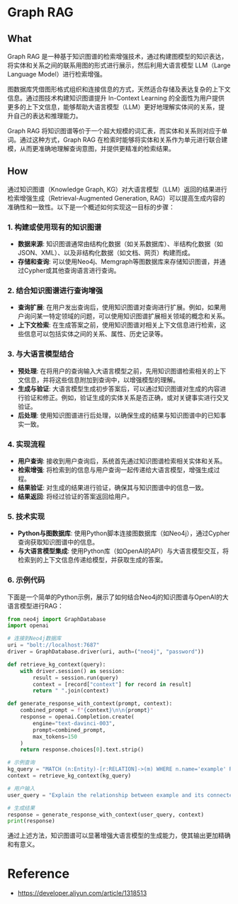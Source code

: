 # Graph RAG

## What

Graph RAG 是一种基于知识图谱的检索增强技术，通过构建图模型的知识表达，将实体和关系之间的联系用图的形式进行展示，然后利用大语言模型 LLM（Large Language Model）进行检索增强。

图数据库凭借图形格式组织和连接信息的方式，天然适合存储及表达复杂的上下文信息。通过图技术构建知识图谱提升 In-Context  Learning 的全面性为用户提供更多的上下文信息，能够帮助大语言模型（LLM）更好地理解实体间的关系，提升自己的表达和推理能力。

Graph RAG 将知识图谱等价于一个超大规模的词汇表，而实体和关系则对应于单词。通过这种方式，Graph RAG 在检索时能够将实体和关系作为单元进行联合建模，从而更准确地理解查询意图，并提供更精准的检索结果。

## How

通过知识图谱（Knowledge Graph, KG）对大语言模型（LLM）返回的结果进行检索增强生成（Retrieval-Augmented Generation, RAG）可以提高生成内容的准确性和一致性。以下是一个概述如何实现这一目标的步骤：

### 1. **构建或使用现有的知识图谱**
   - **数据来源**: 知识图谱通常由结构化数据（如关系数据库）、半结构化数据（如JSON、XML）、以及非结构化数据（如文档、网页）构建而成。
   - **存储和查询**: 可以使用Neo4j、Memgraph等图数据库来存储知识图谱，并通过Cypher或其他查询语言进行查询。

### 2. **结合知识图谱进行查询增强**
   - **查询扩展**: 在用户发出查询后，使用知识图谱对查询进行扩展。例如，如果用户询问某一特定领域的问题，可以使用知识图谱扩展相关领域的概念和关系。
   - **上下文检索**: 在生成答案之前，使用知识图谱对相关上下文信息进行检索，这些信息可以包括实体之间的关系、属性、历史记录等。

### 3. **与大语言模型结合**
   - **预处理**: 在将用户的查询输入大语言模型之前，先用知识图谱检索相关的上下文信息，并将这些信息附加到查询中，以增强模型的理解。
   - **生成与验证**: 大语言模型生成初步答案后，可以通过知识图谱对生成的内容进行验证和修正。例如，验证生成的实体关系是否正确，或对关键事实进行交叉验证。
   - **后处理**: 使用知识图谱进行后处理，以确保生成的结果与知识图谱中的已知事实一致。

### 4. **实现流程**
   - **用户查询**: 接收到用户查询后，系统首先通过知识图谱检索相关实体和关系。
   - **检索增强**: 将检索到的信息与用户查询一起传递给大语言模型，增强生成过程。
   - **结果验证**: 对生成的结果进行验证，确保其与知识图谱中的信息一致。
   - **结果返回**: 将经过验证的答案返回给用户。

### 5. **技术实现**
   - **Python与图数据库**: 使用Python脚本连接图数据库（如Neo4j），通过Cypher查询获取知识图谱中的信息。
   - **与大语言模型集成**: 使用Python库（如OpenAI的API）与大语言模型交互，将检索到的上下文信息传递给模型，并获取生成的答案。

### 6. **示例代码**
   下面是一个简单的Python示例，展示了如何结合Neo4j的知识图谱与OpenAI的大语言模型进行RAG：

   ```python
   from neo4j import GraphDatabase
   import openai

   # 连接到Neo4j数据库
   uri = "bolt://localhost:7687"
   driver = GraphDatabase.driver(uri, auth=("neo4j", "password"))

   def retrieve_kg_context(query):
       with driver.session() as session:
           result = session.run(query)
           context = [record["context"] for record in result]
           return " ".join(context)

   def generate_response_with_context(prompt, context):
       combined_prompt = f"{context}\n\n{prompt}"
       response = openai.Completion.create(
           engine="text-davinci-003",
           prompt=combined_prompt,
           max_tokens=150
       )
       return response.choices[0].text.strip()

   # 示例查询
   kg_query = "MATCH (n:Entity)-[r:RELATION]->(m) WHERE n.name='example' RETURN m.name AS context"
   context = retrieve_kg_context(kg_query)

   # 用户输入
   user_query = "Explain the relationship between example and its connected entities."

   # 生成结果
   response = generate_response_with_context(user_query, context)
   print(response)
   ```

通过上述方法，知识图谱可以显著增强大语言模型的生成能力，使其输出更加精确和有意义。

# Reference
* https://developer.aliyun.com/article/1318513